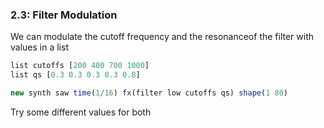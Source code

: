 
### 2.3: Filter Modulation

We can modulate the cutoff frequency and the resonanceof the filter with values in a list

```js
list cutoffs [200 400 700 1000]
list qs [0.3 0.3 0.3 0.3 0.8]

new synth saw time(1/16) fx(filter low cutoffs qs) shape(1 80)

```
Try some different values for both
